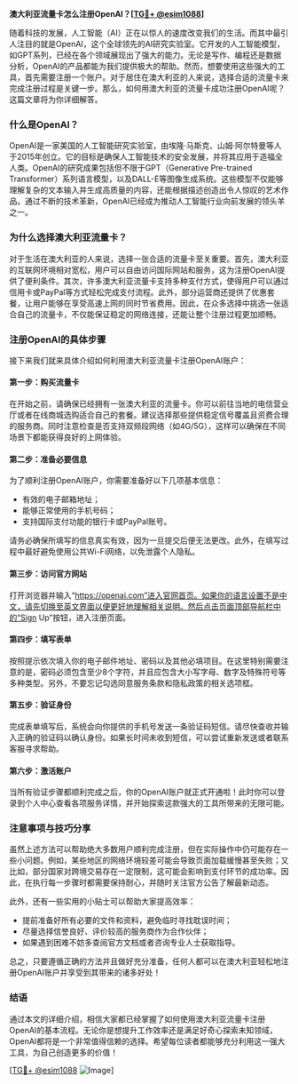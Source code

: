 **澳大利亚流量卡怎么注册OpenAI？[[TG💪+ @esim1088](https://t.me/s/esim1088)]**

随着科技的发展，人工智能（AI）正在以惊人的速度改变我们的生活。而其中最引人注目的就是OpenAI，这个全球领先的AI研究实验室。它开发的人工智能模型，如GPT系列，已经在各个领域展现出了强大的能力。无论是写作、编程还是数据分析，OpenAI的产品都能为我们提供极大的帮助。然而，想要使用这些强大的工具，首先需要注册一个账户。对于居住在澳大利亚的人来说，选择合适的流量卡来完成注册过程是关键一步。那么，如何用澳大利亚的流量卡成功注册OpenAI呢？这篇文章将为你详细解答。

### 什么是OpenAI？

OpenAI是一家美国的人工智能研究实验室，由埃隆·马斯克、山姆·阿尔特曼等人于2015年创立。它的目标是确保人工智能技术的安全发展，并将其应用于造福全人类。OpenAI的研究成果包括但不限于GPT（Generative Pre-trained Transformer）系列语言模型，以及DALL-E等图像生成系统。这些模型不仅能够理解复杂的文本输入并生成高质量的内容，还能根据描述创造出令人惊叹的艺术作品。通过不断的技术革新，OpenAI已经成为推动人工智能行业向前发展的领头羊之一。

### 为什么选择澳大利亚流量卡？

对于生活在澳大利亚的人来说，选择一张合适的流量卡至关重要。首先，澳大利亚的互联网环境相对宽松，用户可以自由访问国际网站和服务，这为注册OpenAI提供了便利条件。其次，许多澳大利亚流量卡支持多种支付方式，使得用户可以通过信用卡或PayPal等方式轻松完成支付流程。此外，部分运营商还提供了优惠套餐，让用户能够在享受高速上网的同时节省费用。因此，在众多选择中挑选一张适合自己的流量卡，不仅能保证稳定的网络连接，还能让整个注册过程更加顺畅。

### 注册OpenAI的具体步骤

接下来我们就来具体介绍如何利用澳大利亚流量卡注册OpenAI账户：

#### 第一步：购买流量卡
在开始之前，请确保已经拥有一张澳大利亚的流量卡。你可以前往当地的电信营业厅或者在线商城选购适合自己的套餐。建议选择那些提供稳定信号覆盖且资费合理的服务商。同时注意检查是否支持双频段网络（如4G/5G），这样可以确保在不同场景下都能获得良好的上网体验。

#### 第二步：准备必要信息
为了顺利注册OpenAI账户，你需要准备好以下几项基本信息：
- 有效的电子邮箱地址；
- 能够正常使用的手机号码；
- 支持国际支付功能的银行卡或PayPal账号。

请务必确保所填写的信息真实有效，因为一旦提交后便无法更改。此外，在填写过程中最好避免使用公共Wi-Fi网络，以免泄露个人隐私。

#### 第三步：访问官方网站
打开浏览器并输入“https://openai.com”进入官网首页。如果你的语言设置不是中文，请先切换至英文界面以便更好地理解相关说明。然后点击页面顶部导航栏中的“Sign Up”按钮，进入注册页面。

#### 第四步：填写表单
按照提示依次填入你的电子邮件地址、密码以及其他必填项目。在这里特别需要注意的是，密码必须包含至少8个字符，并且应包含大小写字母、数字及特殊符号等多种类型。另外，不要忘记勾选同意服务条款和隐私政策的相关选项框。

#### 第五步：验证身份
完成表单填写后，系统会向你提供的手机号发送一条验证码短信。请尽快查收并输入正确的验证码以确认身份。如果长时间未收到短信，可以尝试重新发送或者联系客服寻求帮助。

#### 第六步：激活账户
当所有验证步骤都顺利完成之后，你的OpenAI账户就正式开通啦！此时你可以登录到个人中心查看各项服务详情，并开始探索这款强大的工具所带来的无限可能。

### 注意事项与技巧分享

虽然上述方法可以帮助绝大多数用户顺利完成注册，但在实际操作中仍可能存在一些小问题。例如，某些地区的网络环境较差可能会导致页面加载缓慢甚至失败；又比如，部分国家对跨境交易存在一定限制，这可能会影响到支付环节的成功率。因此，在执行每一步骤时都需要保持耐心，并随时关注官方公告了解最新动态。

此外，还有一些实用的小贴士可以帮助大家提高效率：
- 提前准备好所有必要的文件和资料，避免临时寻找耽误时间；
- 尽量选择信誉良好、评价较高的服务商作为合作伙伴；
- 如果遇到困难不妨多查阅官方文档或者咨询专业人士获取指导。

总之，只要遵循正确的方法并且做好充分准备，任何人都可以在澳大利亚轻松地注册OpenAI账户并享受到其带来的诸多好处！

### 结语

通过本文的详细介绍，相信大家都已经掌握了如何使用澳大利亚流量卡注册OpenAI的基本流程。无论你是想提升工作效率还是满足好奇心探索未知领域，OpenAI都将是一个非常值得信赖的选择。希望每位读者都能够充分利用这一强大工具，为自己创造更多的价值！

[[TG💪+ @esim1088](https://t.me/s/esim1088) ![Image](https://i.postimg.cc/4NQfJmqS/Snipaste-2025-05-13-00-14-12.png)]